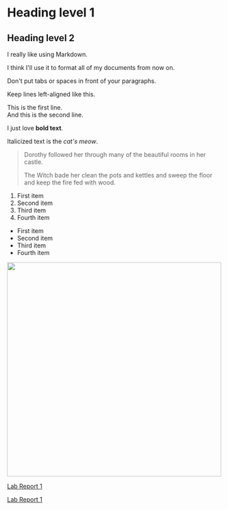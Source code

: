 # Heading level 1

## Heading level 2

I really like using Markdown.

I think I'll use it to format all of my documents from now on.

Don't put tabs or spaces in front of your paragraphs.

Keep lines left-aligned like this.

This is the first line.  
And this is the second line.

I just love **bold text**.

Italicized text is the *cat's meow*.

> Dorothy followed her through many of the beautiful rooms in her castle.
>
> The Witch bade her clean the pots and kettles and sweep the floor and keep the fire fed with wood.

1. First item
2. Second item
3. Third item
4. Fourth item

- First item
- Second item
- Third item
- Fourth item

<img src="lab_report_1_images/remote_connection.png" width="500" />

[Lab Report 1](lab-report-1-week-2.html)

[Lab Report 1](https://mingjiazhu.github.io/cse15l-lab-reports/lab-report-1-week-2.html)



